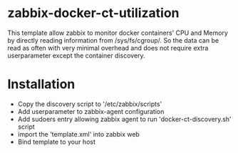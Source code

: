 # zabbix-docker-ct-utilization
This template allow zabbix to monitor docker containers' CPU and Memory by directly reading information from /sys/fs/cgroup/. So the data can be read as often with very minimal overhead and does not require extra userparameter except the container discovery.

# Installation
- Copy the discovery script to '/etc/zabbix/scripts'
- Add userparameter to zabbix-agent configuration
- Add sudoers entry allowing zabbix agent to run 'docker-ct-discovery.sh' script
- import the 'template.xml' into zabbix web
- Bind template to your host


